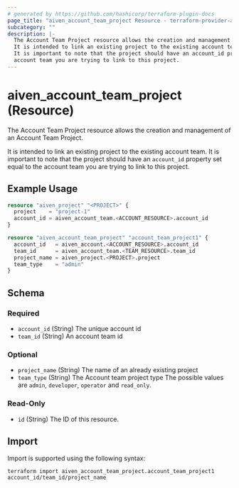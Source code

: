 ```yaml
---
# generated by https://github.com/hashicorp/terraform-plugin-docs
page_title: "aiven_account_team_project Resource - terraform-provider-aiven"
subcategory: ""
description: |-
  The Account Team Project resource allows the creation and management of an Account Team Project.
  It is intended to link an existing project to the existing account team.
  It is important to note that the project should have an account_id property set equal to the
  account team you are trying to link to this project.
---
```


# aiven_account_team_project (Resource)

The Account Team Project resource allows the creation and management of an Account Team Project.

It is intended to link an existing project to the existing account team.
It is important to note that the project should have an `account_id` property set equal to the
account team you are trying to link to this project.

## Example Usage

```terraform
resource "aiven_project" "<PROJECT>" {
  project    = "project-1"
  account_id = aiven_account_team.<ACCOUNT_RESOURCE>.account_id
}

resource "aiven_account_team_project" "account_team_project1" {
  account_id   = aiven_account.<ACCOUNT_RESOURCE>.account_id
  team_id      = aiven_account_team.<TEAM_RESOURCE>.team_id
  project_name = aiven_project.<PROJECT>.project
  team_type    = "admin"
}
```

<!-- schema generated by tfplugindocs -->
## Schema

### Required

- `account_id` (String) The unique account id
- `team_id` (String) An account team id

### Optional

- `project_name` (String) The name of an already existing project
- `team_type` (String) The Account team project type The possible values are `admin`, `developer`, `operator` and `read_only`.

### Read-Only

- `id` (String) The ID of this resource.

## Import

Import is supported using the following syntax:

```shell
terraform import aiven_account_team_project.account_team_project1 account_id/team_id/project_name
```
